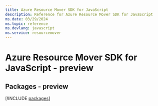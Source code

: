 ```yaml
---
title: Azure Resource Mover SDK for JavaScript
description: Reference for Azure Resource Mover SDK for JavaScript
ms.date: 03/29/2024
ms.topic: reference
ms.devlang: javascript
ms.service: resourcemover
---
```

# Azure Resource Mover SDK for JavaScript - preview
## Packages - preview
[!INCLUDE [packages](resource-mover-index.md)]